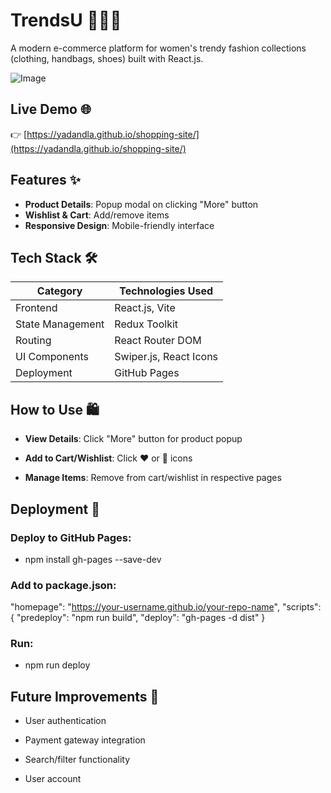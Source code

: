# TrendsU 👗👜👠

A modern e-commerce platform for women's trendy fashion collections (clothing, handbags, shoes) built with React.js.

![Image](https://github.com/user-attachments/assets/c44d7965-f07f-4afb-8970-a8b190b9f93e)

## Live Demo 🌐

👉 [https://yadandla.github.io/shopping-site/](https://yadandla.github.io/shopping-site/)

## Features ✨

- **Product Details**: Popup modal on clicking "More" button
- **Wishlist & Cart**: Add/remove items
- **Responsive Design**: Mobile-friendly interface

## Tech Stack 🛠️

| Category         | Technologies Used      |
| ---------------- | ---------------------- |
| Frontend         | React.js, Vite         |
| State Management | Redux Toolkit          |
| Routing          | React Router DOM       |
| UI Components    | Swiper.js, React Icons |
| Deployment       | GitHub Pages           |

## How to Use 🛍️

- **View Details**: Click "More" button for product popup

- **Add to Cart/Wishlist**: Click ❤️ or 🛒 icons

- **Manage Items**: Remove from cart/wishlist in respective pages

## Deployment 🚀

### Deploy to GitHub Pages:

- npm install gh-pages --save-dev

### Add to package.json:

"homepage": "https://your-username.github.io/your-repo-name",
"scripts": {
"predeploy": "npm run build",
"deploy": "gh-pages -d dist"
}

### Run:

- npm run deploy

## Future Improvements 🔮

- User authentication

- Payment gateway integration

- Search/filter functionality

- User account

